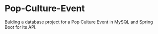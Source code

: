 # Pop-Culture-Event
Bulding a database project for a Pop Culture Event in MySQL and Spring Boot for its API.
